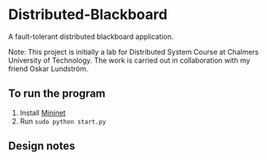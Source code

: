 # Distributed-Blackboard
A fault-tolerant distributed blackboard application.

Note: This project is initially a lab for Distributed System Course at Chalmers University of Technology. 
The work is carried out in collaboration with my friend Oskar Lundström.

## To run the program
1. Install [Mininet](http://mininet.org/) 
2. Run ```sudo python start.py```

## Design notes

